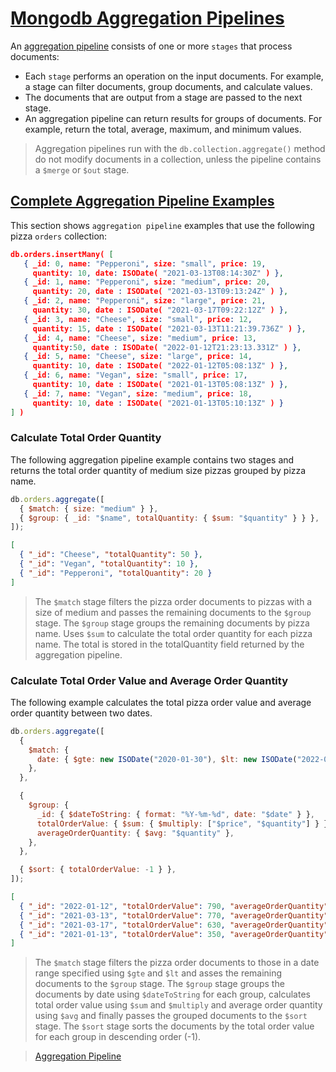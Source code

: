 # [Mongodb Aggregation Pipelines](https://www.youtube.com/watch?v=fDTf1mk-jQg&list=PLu71SKxNbfoBGh_8p_NS-ZAh6v7HhYqHW&index=20&ab_channel=ChaiaurCode)

An [aggregation pipeline](https://www.w3schools.com/mongodb/mongodb_aggregations_intro.php) consists of one or more `stages` that process documents:

- Each `stage` performs an operation on the input documents. For example, a stage can filter documents, group documents, and calculate values.
- The documents that are output from a stage are passed to the next stage.
- An aggregation pipeline can return results for groups of documents. For example, return the total, average, maximum, and minimum values.

> Aggregation pipelines run with the `db.collection.aggregate()` method do not modify documents in a collection, unless the pipeline contains a `$merge` or `$out` stage.

## [Complete Aggregation Pipeline Examples](https://www.mongodb.com/docs/manual/core/aggregation-pipeline/)

This section shows `aggregation pipeline` examples that use the following pizza `orders` collection:

```json
db.orders.insertMany( [
   { _id: 0, name: "Pepperoni", size: "small", price: 19,
     quantity: 10, date: ISODate( "2021-03-13T08:14:30Z" ) },
   { _id: 1, name: "Pepperoni", size: "medium", price: 20,
     quantity: 20, date : ISODate( "2021-03-13T09:13:24Z" ) },
   { _id: 2, name: "Pepperoni", size: "large", price: 21,
     quantity: 30, date : ISODate( "2021-03-17T09:22:12Z" ) },
   { _id: 3, name: "Cheese", size: "small", price: 12,
     quantity: 15, date : ISODate( "2021-03-13T11:21:39.736Z" ) },
   { _id: 4, name: "Cheese", size: "medium", price: 13,
     quantity:50, date : ISODate( "2022-01-12T21:23:13.331Z" ) },
   { _id: 5, name: "Cheese", size: "large", price: 14,
     quantity: 10, date : ISODate( "2022-01-12T05:08:13Z" ) },
   { _id: 6, name: "Vegan", size: "small", price: 17,
     quantity: 10, date : ISODate( "2021-01-13T05:08:13Z" ) },
   { _id: 7, name: "Vegan", size: "medium", price: 18,
     quantity: 10, date : ISODate( "2021-01-13T05:10:13Z" ) }
] )
```

### Calculate Total Order Quantity

The following aggregation pipeline example contains two stages and returns the total order quantity of medium size pizzas grouped by pizza name.

```js
db.orders.aggregate([
  { $match: { size: "medium" } },
  { $group: { _id: "$name", totalQuantity: { $sum: "$quantity" } } },
]);
```

```json
[
  { "_id": "Cheese", "totalQuantity": 50 },
  { "_id": "Vegan", "totalQuantity": 10 },
  { "_id": "Pepperoni", "totalQuantity": 20 }
]
```

> The `$match` stage filters the pizza order documents to pizzas with a size of medium and passes the remaining documents to the `$group` stage. The `$group` stage groups the remaining documents by pizza name. Uses `$sum` to calculate the total order quantity for each pizza name. The total is stored in the totalQuantity field returned by the aggregation pipeline.

### Calculate Total Order Value and Average Order Quantity

The following example calculates the total pizza order value and average order quantity between two dates.

```js
db.orders.aggregate([
  {
    $match: {
      date: { $gte: new ISODate("2020-01-30"), $lt: new ISODate("2022-01-30") },
    },
  },

  {
    $group: {
      _id: { $dateToString: { format: "%Y-%m-%d", date: "$date" } },
      totalOrderValue: { $sum: { $multiply: ["$price", "$quantity"] } },
      averageOrderQuantity: { $avg: "$quantity" },
    },
  },

  { $sort: { totalOrderValue: -1 } },
]);
```

```json
[
  { "_id": "2022-01-12", "totalOrderValue": 790, "averageOrderQuantity": 30 },
  { "_id": "2021-03-13", "totalOrderValue": 770, "averageOrderQuantity": 15 },
  { "_id": "2021-03-17", "totalOrderValue": 630, "averageOrderQuantity": 30 },
  { "_id": "2021-01-13", "totalOrderValue": 350, "averageOrderQuantity": 10 }
]
```

> The `$match` stage filters the pizza order documents to those in a date range specified using `$gte` and `$lt` and asses the remaining documents to the `$group` stage. The `$group` stage groups the documents by date using `$dateToString` for each group, calculates total order value using `$sum` and `$multiply` and average order quantity using `$avg` and finally passes the grouped documents to the `$sort` stage. The `$sort` stage sorts the documents by the total order value for each group in descending order (-1).

> [Aggregation Pipeline](https://www.mongodb.com/docs/manual/core/aggregation-pipeline/)

